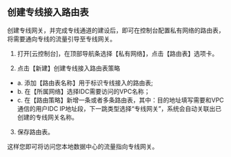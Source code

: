 ## 创建专线接入路由表

创建专线网关，并完成专线通道的建设后，即可在控制台配置私有网络的路由表，将需要通向专线的流量引导至专线网关。

1) 打开[云控制台]，在顶部导航条选择【私有网络】，点击【路由表】选项卡。

2) 点击【新建】创建专线接入路由表策略
- a. 添加【路由表名称】用于标识专线接入的路由表;
- b. 在【所属网络】选择IDC需要访问的VPC名称；
- c. 在【路由策略】新增一条或者多条路由表，其中：目的地址填写需要和VPC通信的用户IDC IP地址段，下一跳类型选择“专线网关”，系统会自动关联出已创建的专线网关名称。

3) 保存路由表。

这样您即可将访问您本地数据中心的流量指向专线网关。

